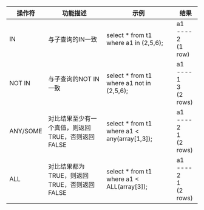 

| 操作符   | 功能描述                                          | 示例                                           | 结果                  |
| -------- | ------------------------------------------------- | ---------------------------------------------- | --------------------- |
| IN       | 与子查询的IN一致                                  | select   * from t1 where a1 in (2,5,6);        | a1 <br>----<br>2<br>(1 row)     |
| NOT IN   | 与子查询的NOT IN一致                              | select   * from t1 where a1 not in (2,5,6);    | a1 <br>----<br>1<br>3<br>(2 rows) |
| ANY/SOME | 对比结果至少有一个真值，则返回TRUE，否则返回FALSE | select   * from t1 where a1 < any(array[1,3]); | a1 <br>----<br> 2<br> 1<br>(2 rows) |
| ALL      | 对比结果都为TRUE，则返回TRUE，否则返回FALSE       | select   * from t1 where a1 < ALL(array[3]);   | a1 <br>----<br>2<br>1<br>(2 rows) |
